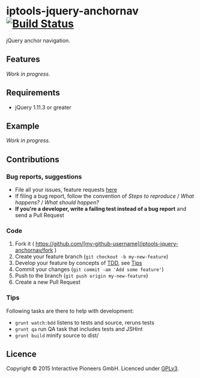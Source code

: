 # iptools-jquery-anchornav [![Build Status](http://img.shields.io/travis/interactive-pioneers/iptools-jquery-anchornav.svg)](https://travis-ci.org/interactive-pioneers/iptools-jquery-anchornav)

jQuery anchor navigation.

## Features

_Work in progress_.

## Requirements

- jQuery 1.11.3 or greater

## Example

_Work in progress_.

## Contributions

### Bug reports, suggestions

- File all your issues, feature requests [here](https://github.com/interactive-pioneers/iptools-jquery-anchornav/issues)
- If filing a bug report, follow the convention of _Steps to reproduce_ / _What happens?_ / _What should happen?_
- __If you're a developer, write a failing test instead of a bug report__ and send a Pull Request

### Code

1. Fork it ( https://github.com/[my-github-username]/iptools-jquery-anchornav/fork )
2. Create your feature branch (`git checkout -b my-new-feature`)
3. Develop your feature by concepts of [TDD](http://en.wikipedia.org/wiki/Test-driven_development), see [Tips](#tips)
3. Commit your changes (`git commit -am 'Add some feature'`)
4. Push to the branch (`git push origin my-new-feature`)
5. Create a new Pull Request

### Tips

Following tasks are there to help with development:

- `grunt watch:bdd` listens to tests and source, reruns tests
- `grunt qa` run QA task that includes tests and JSHint
- `grunt build` minify source to dist/

## Licence
Copyright © 2015 Interactive Pioneers GmbH. Licenced under [GPLv3](LICENSE).